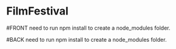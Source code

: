 # FilmFestival

#FRONT
need to run npm install to create a node_modules folder.


#BACK
need to run npm install to create a node_modules folder.